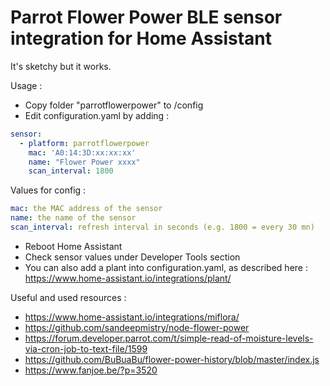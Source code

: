 # Parrot Flower Power BLE sensor integration for Home Assistant

It's sketchy but it works.

Usage : 
- Copy folder "parrotflowerpower" to /config
- Edit configuration.yaml by adding :

```yaml
sensor:
  - platform: parrotflowerpower
    mac: 'A0:14:3D:xx:xx:xx'
    name: "Flower Power xxxx"
    scan_interval: 1800
```

Values for config :
```yaml
mac: the MAC address of the sensor
name: the name of the sensor
scan_interval: refresh interval in seconds (e.g. 1800 = every 30 mn)
```

- Reboot Home Assistant
- Check sensor values under Developer Tools section
- You can also add a plant into configuration.yaml, as described here : https://www.home-assistant.io/integrations/plant/

Useful and used resources :
- https://www.home-assistant.io/integrations/miflora/
- https://github.com/sandeepmistry/node-flower-power
- https://forum.developer.parrot.com/t/simple-read-of-moisture-levels-via-cron-job-to-text-file/1599
- https://github.com/BuBuaBu/flower-power-history/blob/master/index.js
- https://www.fanjoe.be/?p=3520
